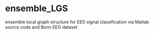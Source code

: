 # ensemble_LGS
ensemble local graph structure for EEG signal classification via Matlab source code and Bonn EEG dataset
